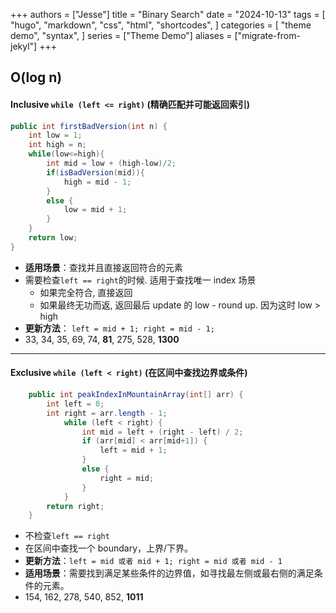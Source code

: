 +++
authors = ["Jesse"]
title = "Binary Search"
date = "2024-10-13"
tags = [
    "hugo",
    "markdown",
    "css",
    "html",
    "shortcodes",
]
categories = [
    "theme demo",
    "syntax",
]
series = ["Theme Demo"]
aliases = ["migrate-from-jekyl"]
+++

## O(log n)

#### Inclusive `while (left <= right)` (精确匹配并可能返回索引)

```java
public int firstBadVersion(int n) {
	int low = 1;
	int high = n;
	while(low<=high){
		int mid = low + (high-low)/2;
		if(isBadVersion(mid)){
			high = mid - 1;
		}
		else {
			low = mid + 1;
		}
	}
	return low;
}
```

- **适用场景**：查找并且直接返回符合的元素
- 需要检查`left == right`的时候. 适用于查找唯一 index 场景
  - 如果完全符合, 直接返回
  - 如果最终无功而返, 返回最后 update 的 low - round up. 因为这时 low > high
- **更新方法**： `left = mid + 1; right = mid - 1;`
- 33, 34, 35, 69, 74, **81**, 275, 528, **1300**

---

#### Exclusive `while (left < right)` (在区间中查找边界或条件)

```java
	public int peakIndexInMountainArray(int[] arr) {
		int left = 0;
		int right = arr.length - 1;
			while (left < right) {
				int mid = left + (right - left) / 2;
				if (arr[mid] < arr[mid+1]) {
					left = mid + 1;
				}
				else {
					right = mid;
				}
			}
		return right;
	}
```

- 不检查`left == right`
- 在区间中查找一个 boundary，上界/下界。
- **更新方法**：`left = mid 或者 mid + 1; right = mid 或者 mid - 1`
- **适用场景**：需要找到满足某些条件的边界值，如寻找最左侧或最右侧的满足条件的元素。
- 154, 162, 278, 540, 852, **1011**
